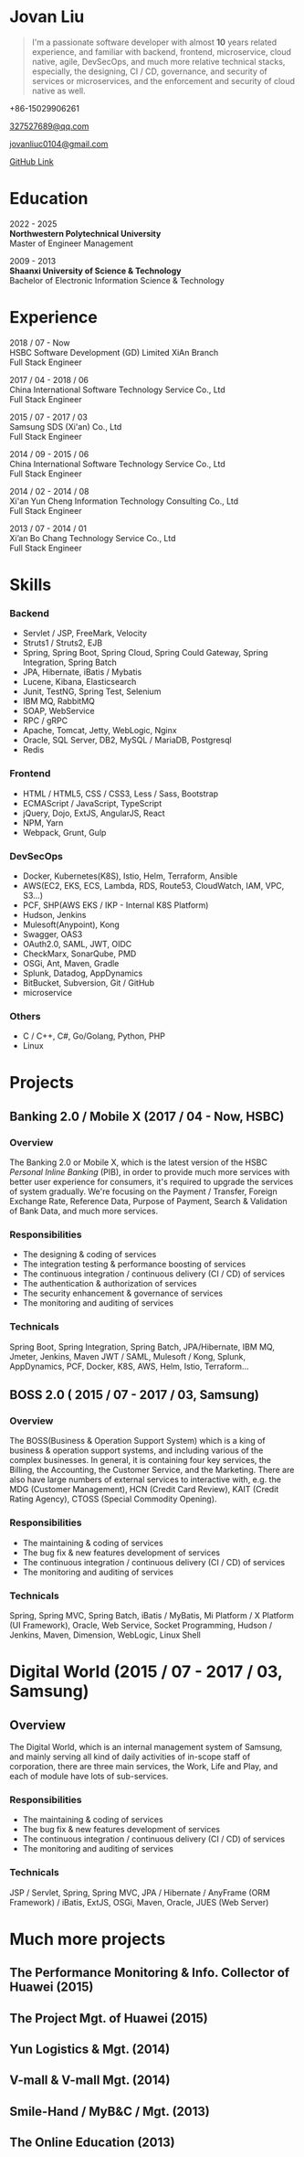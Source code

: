 # Jovan Liu

> I'm a passionate software developer with almost **10** years related experience,
> and familiar with backend, frontend, microservice, cloud native, agile, DevSecOps, 
> and much more relative technical stacks,
> especially, the designing, CI / CD, governance, and security of services or microservices,
> and the enforcement and security of cloud native as well.

+86-15029906261

327527689@qq.com

jovanliuc0104@gmail.com

[GitHub Link](https://github.com/jovanliuc)

# Education
2022 - 2025
<br>
**Northwestern Polytechnical University**
<br>
Master of Engineer Management

2009 - 2013
<br>
**Shaanxi University of Science & Technology**
<br>
Bachelor of Electronic Information Science & Technology

# Experience
2018 / 07 - Now
<br>
HSBC Software Development (GD) Limited XiAn Branch
<br>
Full Stack Engineer

2017 / 04 - 2018 / 06
<br>
China International Software Technology Service Co., Ltd
<br>
Full Stack Engineer

2015 / 07 - 2017 / 03
<br>
Samsung SDS (Xi'an) Co., Ltd
<br>
Full Stack Engineer

2014 / 09 - 2015 / 06
<br>
China International Software Technology Service Co., Ltd
<br>
Full Stack Engineer

2014 / 02 - 2014 / 08
<br>
Xi'an Yun Cheng Information Technology Consulting Co., Ltd
<br>
Full Stack Engineer

2013 / 07 - 2014 / 01
<br>
Xi’an Bo Chang Technology Service Co., Ltd
<br>
Full Stack Engineer

# Skills
### Backend
- Servlet / JSP, FreeMark, Velocity
- Struts1 / Struts2, EJB
- Spring, Spring Boot, Spring Cloud, Spring Could Gateway, Spring Integration, Spring Batch
- JPA, Hibernate, iBatis / Mybatis
- Lucene, Kibana, Elasticsearch
- Junit, TestNG, Spring Test, Selenium
- IBM MQ, RabbitMQ
- SOAP, WebService
- RPC / gRPC
- Apache, Tomcat, Jetty, WebLogic, Nginx
- Oracle, SQL Server, DB2, MySQL / MariaDB, Postgresql
- Redis

### Frontend
- HTML / HTML5, CSS / CSS3, Less / Sass, Bootstrap
- ECMAScript / JavaScript, TypeScript
- jQuery, Dojo, ExtJS, AngularJS, React
- NPM, Yarn
- Webpack, Grunt, Gulp

### DevSecOps
- Docker, Kubernetes(K8S), Istio, Helm, Terraform, Ansible
- AWS(EC2, EKS, ECS, Lambda, RDS, Route53, CloudWatch, IAM, VPC, S3…)
- PCF, SHP(AWS EKS / IKP - Internal K8S Platform)
- Hudson, Jenkins
- Mulesoft(Anypoint), Kong
- Swagger, OAS3
- OAuth2.0, SAML, JWT, OIDC
- CheckMarx, SonarQube, PMD
- OSGi, Ant, Maven, Gradle
- Splunk, Datadog, AppDynamics
- BitBucket, Subversion, Git / GitHub
- microservice

### Others
- C / C++, C#, Go/Golang, Python, PHP
- Linux

# Projects
## Banking 2.0 / Mobile X (2017 / 04 - Now, HSBC)
### Overview
The Banking 2.0 or Mobile X,
which is the latest version of the HSBC *Personal Inline Banking* (PIB),
in order to provide much more services with better user experience for consumers,
it's required to upgrade the services of system gradually.
We're focusing on the Payment / Transfer, Foreign Exchange Rate, Reference Data,
Purpose of Payment, Search & Validation of Bank Data, and much more services.

### Responsibilities
* The designing & coding of services
* The integration testing & performance boosting of services
* The continuous integration / continuous delivery (CI / CD) of services
* The authentication & authorization of services
* The security enhancement & governance of services
* The monitoring and auditing of services

### Technicals
Spring Boot, Spring Integration, Spring Batch, JPA/Hibernate, IBM MQ, Jmeter, Jenkins, Maven
JWT / SAML, Mulesoft / Kong, Splunk, AppDynamics,
PCF, Docker, K8S, AWS, Helm, Istio, Terraform...

## BOSS 2.0 ( 2015 / 07 - 2017 / 03, Samsung)
### Overview
The BOSS(Business & Operation Support System)
which is a king of business & operation support systems,
and including various of the complex businesses.
In general, it is containing four key services, 
the Billing, the Accounting, the Customer Service, and the Marketing.
There are also have large numbers of external services to interactive with,
e.g. the MDG (Customer Management), HCN (Credit Card Review), 
KAIT (Credit Rating Agency), CTOSS (Special Commodity Opening).

### Responsibilities
* The maintaining & coding of services
* The bug fix & new features development of services
* The continuous integration / continuous delivery (CI / CD) of services
* The monitoring and auditing of services

### Technicals
Spring, Spring MVC, Spring Batch, iBatis / MyBatis,
Mi Platform / X Platform (UI Framework),
Oracle, Web Service, Socket Programming, 
Hudson / Jenkins, Maven, Dimension, WebLogic, Linux Shell

# Digital World (2015 / 07 - 2017 / 03, Samsung)
## Overview
The Digital World, which is an internal management system of Samsung,
and mainly serving all kind of daily activities of in-scope staff of corporation,
there are three main services, the Work, Life and Play, 
and each of module have lots of sub-services.

### Responsibilities
* The maintaining & coding of services
* The bug fix & new features development of services
* The continuous integration / continuous delivery (CI / CD) of services
* The monitoring and auditing of services

### Technicals
JSP / Servlet, Spring, Spring MVC, JPA / Hibernate / AnyFrame (ORM Framework) / iBatis,
ExtJS, OSGi, Maven, Oracle, JUES (Web Server)

# Much more projects
## The Performance Monitoring & Info. Collector of Huawei (2015)
## The Project Mgt. of Huawei (2015)
## Yun Logistics & Mgt. (2014)
## V-mall & V-mall Mgt. (2014)
## Smile-Hand / MyB&C / Mgt. (2013)
## The Online Education (2013)
